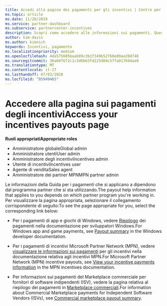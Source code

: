 ```yaml
---
title: Accedi alla pagina dei pagamenti per gli incentivi | Centro per i partner
ms.topic: article
ms.date: 11/20/2019
ms.service: partner-dashboard
ms.subservice: partnercenter-incentives
description: Scopri come accedere alle informazioni sui pagamenti. Questo vale per i pagamenti di app e giochi di Windows, nonché per i pagamenti di incentivi MPN.
author: kim-davis
ms.author: kimnich
keywords: Incentivi, pagamento
ms.localizationpriority: medium
ms.openlocfilehash: 4da575605baab09c3b1f349b52760e89ae20d746
ms.sourcegitcommit: 36a60f672c1c3d6b63fd225d04c5ffa917694ae0
ms.translationtype: MT
ms.contentlocale: it-IT
ms.lasthandoff: 07/03/2020
ms.locfileid: "85949465"
---
```

# <a name="access-your-incentives-payouts-page"></a><span data-ttu-id="36a69-105">Accedere alla pagina sui pagamenti degli incentivi</span><span class="sxs-lookup"><span data-stu-id="36a69-105">Access your incentives payouts page</span></span>

<span data-ttu-id="36a69-106">**Ruoli appropriati**</span><span class="sxs-lookup"><span data-stu-id="36a69-106">**Appropriate roles**</span></span>
-   <span data-ttu-id="36a69-107">Amministratore globale</span><span class="sxs-lookup"><span data-stu-id="36a69-107">Global admin</span></span>
-   <span data-ttu-id="36a69-108">Amministratore utenti</span><span class="sxs-lookup"><span data-stu-id="36a69-108">User admin</span></span>
-   <span data-ttu-id="36a69-109">Amministratore degli incentivi</span><span class="sxs-lookup"><span data-stu-id="36a69-109">Incentives admin</span></span>
-   <span data-ttu-id="36a69-110">Utente di incentivi</span><span class="sxs-lookup"><span data-stu-id="36a69-110">Incentives user</span></span>
-   <span data-ttu-id="36a69-111">Agente di vendita</span><span class="sxs-lookup"><span data-stu-id="36a69-111">Sales agent</span></span>
-   <span data-ttu-id="36a69-112">Amministratore dei partner MPN</span><span class="sxs-lookup"><span data-stu-id="36a69-112">MPN partner admin</span></span>

<span data-ttu-id="36a69-113">Le informazioni della Guida per i pagamenti che si applicano a dipendono dal programma partner che si sta utilizzando.</span><span class="sxs-lookup"><span data-stu-id="36a69-113">The payout help information that applies to you depends on which partner program you're working in.</span></span> <span data-ttu-id="36a69-114">Per visualizzare la pagina appropriata, selezionare il collegamento corrispondente di seguito:</span><span class="sxs-lookup"><span data-stu-id="36a69-114">To see the page appropriate for you, select the corresponding link below:</span></span>

- <span data-ttu-id="36a69-115">Per i pagamenti di app e giochi di Windows, vedere [Riepilogo](https://docs.microsoft.com/windows/uwp/publish/payout-summary) dei pagamenti nella documentazione per sviluppatori Windows.</span><span class="sxs-lookup"><span data-stu-id="36a69-115">For Windows app and game payments, see [Payout summary](https://docs.microsoft.com/windows/uwp/publish/payout-summary) in the Windows developer documentation.</span></span>

- <span data-ttu-id="36a69-116">Per i pagamenti di incentivi Microsoft Partner Network (MPN), vedere [visualizzare le informazioni sui pagamenti](understand-incentive-payouts.md) per gli incentivi nella documentazione relativa agli incentivi MPN.</span><span class="sxs-lookup"><span data-stu-id="36a69-116">For Microsoft Partner Network (MPN) incentive payouts, see [View your incentive payments information](understand-incentive-payouts.md) in the MPN incentives documentation.</span></span>

- <span data-ttu-id="36a69-117">Per informazioni sui pagamenti del Marketplace commerciale per fornitori di software indipendenti (ISV), vedere la pagina relativa al riepilogo dei pagamenti in [Marketplace commerciali](https://docs.microsoft.com/azure/marketplace/partner-center-portal/payout-summary).</span><span class="sxs-lookup"><span data-stu-id="36a69-117">For information about Commercial Marketplace payments for Independent Software Vendors (ISVs), see [Commercial marketplace payout summary](https://docs.microsoft.com/azure/marketplace/partner-center-portal/payout-summary).</span></span>

